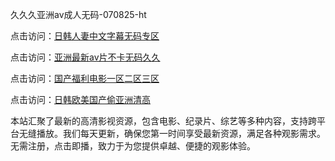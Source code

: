 久久久亚洲av成人无码-070825-ht

点击访问：<a href="https://heiliaoga6s9v.pages.dev">日韩人妻中文字幕无码专区</a>

点击访问：<a href="https://heiliaoow5kzm.pages.dev">亚洲最新av片不卡无码久久</a>

点击访问：<a href="https://heiliao2dmwwy.pages.dev">国产福利电影一区二区三区</a>

点击访问：<a href="https://heiliaoll4qsx.pages.dev">日韩欧美国产偷亚洲清高</a>

本站汇聚了最新的高清影视资源，包含电影、纪录片、综艺等多种内容，支持跨平台无缝播放。我们每天更新，确保您第一时间享受最新资源，满足各种观影需求。无需注册，点击即播，致力于为您提供卓越、便捷的观影体验。

<span style="display:none;">[Canonical link](）</span>
